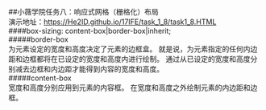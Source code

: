 ##小薇学院任务八：响应式网格（栅格化）布局  
演示地址：https://He2ID.github.io/17IFE/task_1_8/task1_8.HTML  
####box-sizing: content-box|border-box|inherit;  
#####border-box  
为元素设定的宽度和高度决定了元素的边框盒。
就是说，为元素指定的任何内边距和边框都将在已设定的宽度和高度内进行绘制。
通过从已设定的宽度和高度分别减去边框和内边距才能得到内容的宽度和高度。  
#####content-box  
宽度和高度分别应用到元素的内容框。
在宽度和高度之外绘制元素的内边距和边框。
